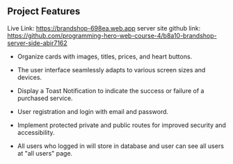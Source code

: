 ## Project Features

Live Link: https://brandshop-698ea.web.app
server site github link:  https://github.com/programming-hero-web-course-4/b8a10-brandshop-server-side-abir7162

  - Organize cards with images, titles, prices, and heart buttons.

  - The user interface seamlessly adapts to various screen sizes and devices.

  - Display a Toast Notification to indicate the success or failure of a purchased service.

  - User registration and login with email and password.

  - Implement protected private and public routes for improved security and accessibility.

  - All users who logged in will store in database and user can see all users at "all users" page.

